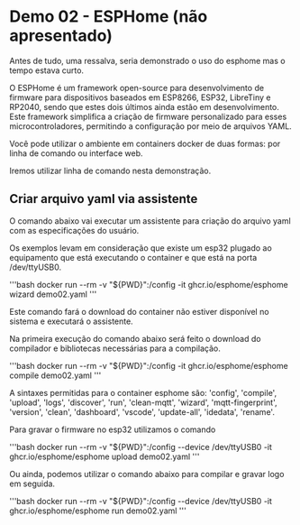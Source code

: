 # Demo 02 - ESPHome (não apresentado)

Antes de tudo, uma ressalva, seria demonstrado o uso do esphome mas o tempo estava curto.

O ESPHome é um framework open-source para desenvolvimento de firmware para dispositivos baseados em ESP8266, ESP32, LibreTiny e RP2040, sendo que estes dois últimos ainda estão em desenvolvimento.
Este framework simplifica a criação de firmware personalizado para esses microcontroladores, permitindo a configuração por meio de arquivos YAML.

Você pode utilizar o ambiente em containers docker de duas formas: por linha de comando ou interface web.

Iremos utilizar linha de comando nesta demonstração.

## Criar arquivo yaml via assistente

O comando abaixo vai executar um assistente para criação do arquivo yaml com as especificações do usuário.

Os exemplos levam em consideração que existe um esp32 plugado ao equipamento que está executando o container e que está na porta /dev/ttyUSB0.

'''bash
    docker run --rm -v "${PWD}":/config -it ghcr.io/esphome/esphome wizard demo02.yaml
'''

Este comando fará o download do container não estiver disponível no sistema e executará o assistente.

Na primeira execução do comando abaixo será feito o download do compilador e bibliotecas necessárias para a compilação.

'''bash
    docker run --rm -v "${PWD}":/config -it ghcr.io/esphome/esphome compile demo02.yaml
'''

A sintaxes permitidas para o container esphome são: 'config', 'compile', 'upload', 'logs', 'discover', 'run', 'clean-mqtt', 'wizard', 'mqtt-fingerprint', 'version', 'clean', 'dashboard', 'vscode', 'update-all', 'idedata', 'rename'.

Para gravar o firmware no esp32 utilizamos o comando

'''bash
    docker run --rm -v "${PWD}":/config --device /dev/ttyUSB0 -it ghcr.io/esphome/esphome upload demo02.yaml
'''

Ou ainda, podemos utilizar o comando abaixo para compilar e gravar logo em seguida.

'''bash
    docker run --rm -v "${PWD}":/config --device /dev/ttyUSB0 -it ghcr.io/esphome/esphome run demo02.yaml
'''
